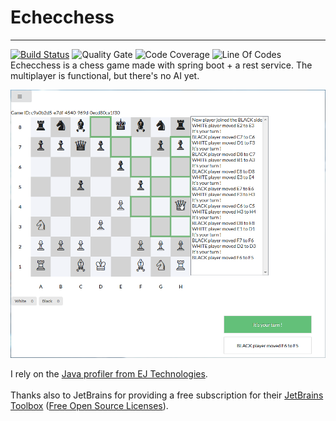 # Echecchess
- - -
[![Build Status](https://travis-ci.org/EcheChess/echechess.svg?branch=master)](https://travis-ci.org/EcheChess/echechess)
![Quality Gate](https://sonarcloud.io/api/project_badges/measure?project=ca.watier%3Aechechess&metric=alert_status)
![Code Coverage](https://sonarcloud.io/api/project_badges/measure?project=ca.watier%3Aechechess&metric=coverage)
![Line Of Codes](https://sonarcloud.io/api/project_badges/measure?project=ca.watier%3Aechechess&metric=ncloc)
<br>
Echecchess is a chess game made with spring boot + a rest service. The multiplayer is functional, but there's no AI yet.

![game preview](readme-img/preview.png)

I rely on the
<a href='http://www.ej-technologies.com/products/jprofiler/overview.html'>Java profiler from EJ Technologies</a>.<br>
<br>
Thanks also to JetBrains for providing a free subscription for their <a href='https://www.jetbrains.com/toolbox'>JetBrains Toolbox</a> (<a href='https://www.jetbrains.com/buy/opensource'>Free Open Source Licenses</a>). 
 
